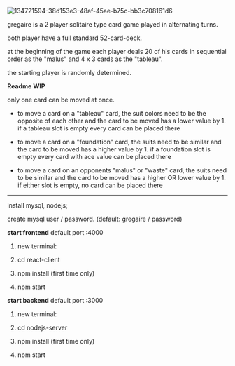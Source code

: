 ![134721594-38d153e3-48af-45ae-b75c-bb3c708161d6](https://user-images.githubusercontent.com/39095721/138604954-bf37c792-4873-4113-a02b-e9f7d767ac34.jpg)

gregaire is a 2 player solitaire type card game played in alternating turns.

both player have a full standard 52-card-deck.

at the beginning of the game each player deals 20 of his cards in sequential order as the "malus" and 4 x 3 cards as the "tableau".

the starting player is randomly determined.

**Readme WIP**


only one card can be moved at once.

- to move a card on a "tableau" card, the suit colors need to be the opposite of each other and the card to be moved has a lower value by 1. 
if a tableau slot is empty every card can be placed there

- to move a card on a "foundation" card, the suits need to be similar and the card to be moved has a higher value by 1. 
if a foundation slot is empty every card with ace value can be placed there

- to move a card on an opponents "malus" or "waste" card, the suits need to be similar and the card to be moved has a higher OR lower value by 1. 
if either slot is empty, no card can be placed there

_______
install mysql, nodejs; 

create mysql user / password. (default: gregaire / password)



<b>start frontend</b> default port :4000

1) new terminal:

2) cd react-client

3) npm install (first time only)

4) npm start
  

<b>start backend</b> default port :3000

1) new terminal:

2) cd nodejs-server

3) npm install (first time only)

4) npm start
